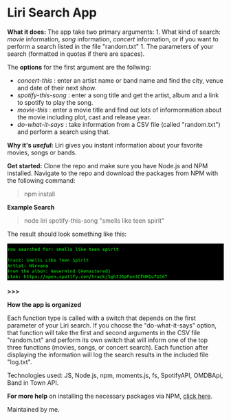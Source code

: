 # Liri Search App

**What it does:**
The app take two primary arguments:
	1. What kind of search: *movie* information, *song* information, *concert* information, or if you want to perform a search listed in the file "random.txt"
	1. The parameters of your search (formatted in quotes if there are spaces).

The **options** for the first argument are the follwing:

 * *concert-this* : enter an artist name or band name and find the city, venue and date of their next show. 
 * *spotify-this-song* : enter a song title and get the artist, album and a link to spotify to play the song. 
 * *movie-this* : enter a movie title and find out lots of informormation about the movie including plot, cast and release year.
 * *do-what-it-says* : take information from a CSV file (called "random.txt") and perform a search using that.

**Why it's *useful*:**
Liri gives you instant information about your favorite movies, songs or bands.

**Get started:**
Clone the repo and make sure you have Node.js and NPM installed. Navigate to the repo and download the packages from NPM with the following command:

> npm install

**Example Search**

> node liri spotify-this-song "smells like teen spirit"

The result should look something like this:

![example.png](example.png)


**>>>**

**How the app is organized**

Each function type is called with a switch that depends on the first parameter of your Liri search.
If you choose the "do-what-it-says" option, that function will take the first and second arguments in the CSV file "random.txt" and perform its own switch that will inform one of the top three functions (movies, songs, or concert search). Each function after displaying the information will log the search results in the included file "log.txt".

Technologies used: JS, Node.js, npm, moments.js, fs, SpotifyAPI, OMDBApi, Band in Town API. 



**For more help** on installing the necessary packages via NPM, [click here](https://www.npmjs.com/).

Maintained by me.
